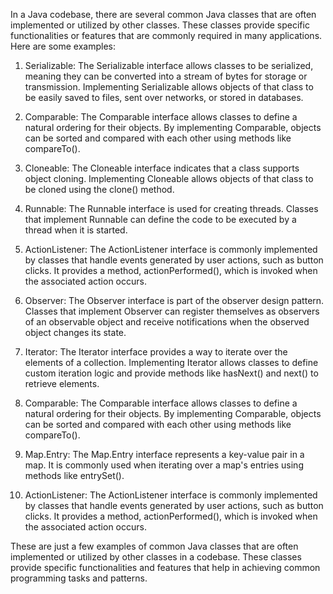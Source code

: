In a Java codebase, there are several common Java classes that are often implemented or utilized by other classes. These classes provide specific functionalities or features that are commonly required in many applications. Here are some examples:

1. Serializable: The Serializable interface allows classes to be serialized, meaning they can be converted into a stream of bytes for storage or transmission. Implementing Serializable allows objects of that class to be easily saved to files, sent over networks, or stored in databases.

2. Comparable: The Comparable interface allows classes to define a natural ordering for their objects. By implementing Comparable, objects can be sorted and compared with each other using methods like compareTo().

3. Cloneable: The Cloneable interface indicates that a class supports object cloning. Implementing Cloneable allows objects of that class to be cloned using the clone() method.

4. Runnable: The Runnable interface is used for creating threads. Classes that implement Runnable can define the code to be executed by a thread when it is started.

5. ActionListener: The ActionListener interface is commonly implemented by classes that handle events generated by user actions, such as button clicks. It provides a method, actionPerformed(), which is invoked when the associated action occurs.

6. Observer: The Observer interface is part of the observer design pattern. Classes that implement Observer can register themselves as observers of an observable object and receive notifications when the observed object changes its state.

7. Iterator: The Iterator interface provides a way to iterate over the elements of a collection. Implementing Iterator allows classes to define custom iteration logic and provide methods like hasNext() and next() to retrieve elements.

8. Comparable: The Comparable interface allows classes to define a natural ordering for their objects. By implementing Comparable, objects can be sorted and compared with each other using methods like compareTo().

9. Map.Entry: The Map.Entry interface represents a key-value pair in a map. It is commonly used when iterating over a map's entries using methods like entrySet().

10. ActionListener: The ActionListener interface is commonly implemented by classes that handle events generated by user actions, such as button clicks. It provides a method, actionPerformed(), which is invoked when the associated action occurs.

These are just a few examples of common Java classes that are often implemented or utilized by other classes in a codebase. These classes provide specific functionalities and features that help in achieving common programming tasks and patterns.